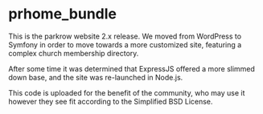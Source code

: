 prhome_bundle
=============

This is the parkrow website 2.x release.  We moved from WordPress to Symfony in
order to move towards a more customized site, featuring a complex church
membership directory.

After some time it was determined that ExpressJS offered a more slimmed down
base, and the site was re-launched in Node.js.

This code is uploaded for the benefit of the community, who may use it however
they see fit according to the Simplified BSD License.


